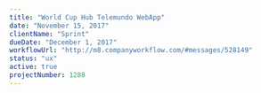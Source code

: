 ```yaml
---
title: "World Cup Hub Telemundo WebApp"
date: "November 15, 2017"
clientName: "Sprint"
dueDate: "December 1, 2017"
workflowUrl: "http://m8.companyworkflow.com/#messages/528149"
status: "ux"
active: true
projectNumber: 1288
---
```

